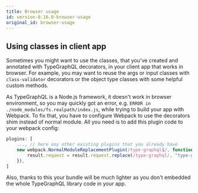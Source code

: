 ```yaml
---
title: Browser usage
id: version-0.16.0-browser-usage
original_id: browser-usage
---
```


## Using classes in client app

Sometimes you might want to use the classes, that you've created and annotated with TypeGraphQL decorators, in your client app that works in browser. For example, you may want to reuse the args or input classes with `class-validator` decorators or the object type classes with some helpful custom methods.

As TypeGraphQL is a Node.js framework, it doesn't work in browser environment, so you may quickly got an error, e.g. `ERROR in ./node_modules/fs.realpath/index.js`, while trying to build your app with Webpack. To fix that, you have to configure Webpack to use the decorators shim instead of normal module. All you need is to add this plugin code to your webpack config:

```js
plugins: [
    ..., // here any other existing plugins that you already have
    new webpack.NormalModuleReplacementPlugin(/type-graphql$/, function (result) {
        result.request = result.request.replace(/type-graphql/, "type-graphql/browser-shim");
    }),
]
```

Also, thanks to this your bundle will be much lighter as you don't embedded the whole TypeGraphQL library code in your app.
